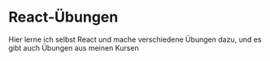 # React-Übungen

Hier lerne ich selbst React und mache verschiedene Übungen dazu, und es gibt auch Übungen aus meinen Kursen

